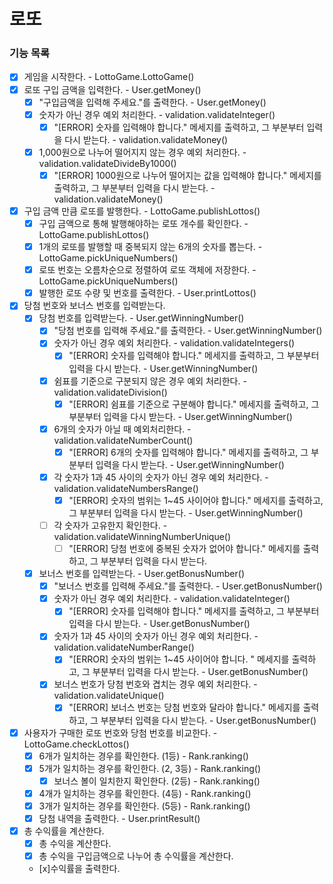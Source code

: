 로또
====

### 기능 목록
- [x] 게임을 시작한다. - LottoGame.LottoGame()
- [x] 로또 구입 금액을 입력한다. - User.getMoney()
  - [x] "구입금액을 입력해 주세요."를 출력한다. - User.getMoney()
  - [x] 숫자가 아닌 경우 예외 처리한다. - validation.validateInteger()
    - [x] "[ERROR] 숫자를 입력해야 합니다." 메세지를 출력하고, 그 부분부터 입력을 다시 받는다. - validation.validateMoney()
  - [x] 1,000원으로 나누어 떨어지지 않는 경우 예외 처리한다. - validation.validateDivideBy1000()
    - [x] "[ERROR] 1000원으로 나누어 떨어지는 값을 입력해야 합니다." 메세지를 출력하고, 그 부분부터 입력을 다시 받는다. - validation.validateMoney()
- [x] 구입 금액 만큼 로또를 발행한다. - LottoGame.publishLottos()
  - [x] 구입 금액으로 통해 발행해야하는 로또 개수를 확인한다. - LottoGame.publishLottos()
  - [x] 1개의 로또를 발행할 때 중복되지 않는 6개의 숫자를 뽑는다. - LottoGame.pickUniqueNumbers()
  - [x] 로또 번호는 오름차순으로 정렬하여 로또 객체에 저장한다. - LottoGame.pickUniqueNumbers()
  - [x] 발행한 로또 수량 및 번호를 출력한다. - User.printLottos()
- [x] 당첨 번호와 보너스 번호를 입력받는다.
  - [x] 당첨 번호를 입력받는다. - User.getWinningNumber()
    - [x] "당첨 번호를 입력해 주세요."를 출력한다. - User.getWinningNumber()
    - [x] 숫자가 아닌 경우 예외 처리한다. - validation.validateIntegers()
        - [x] "[ERROR] 숫자를 입력해야 합니다." 메세지를 출력하고, 그 부분부터 입력을 다시 받는다. - User.getWinningNumber()
    - [x] 쉼표를 기준으로 구분되지 않은 경우 예외 처리한다. - validation.validateDivision()
      - [x] "[ERROR] 쉼표를 기준으로 구분해야 합니다." 메세지를 출력하고, 그 부분부터 입력을 다시 받는다. - User.getWinningNumber()
    - [x] 6개의 숫자가 아닐 때 예외처리한다. - validation.validateNumberCount()
      - [x] "[ERROR] 6개의 숫자를 입력해야 합니다." 메세지를 출력하고, 그 부분부터 입력을 다시 받는다. - User.getWinningNumber()
    - [x] 각 숫자가 1과 45 사이의 숫자가 아닌 경우 예외 처리한다. - validation.validateNumbersRange()
      - [x] "[ERROR] 숫자의 범위는 1~45 사이어야 합니다." 메세지를 출력하고, 그 부분부터 입력을 다시 받는다. - User.getWinningNumber()
    - [ ] 각 숫자가 고유한지 확인한다. - validation.validateWinningNumberUnique()
      - [ ] "[ERROR] 당첨 번호에 중복된 숫자가 없어야 합니다." 메세지를 출력하고, 그 부분부터 입력을 다시 받는다.
  - [x] 보너스 번호를 입력받는다. - User.getBonusNumber()
    - [x] "보너스 번호를 입력해 주세요."를 출력한다. - User.getBonusNumber()
    - [x] 숫자가 아닌 경우 예외 처리한다. - validation.validateInteger()
      - [x] "[ERROR] 숫자를 입력해야 합니다." 메세지를 출력하고, 그 부분부터 입력을 다시 받는다. - User.getBonusNumber()
    - [x] 숫자가 1과 45 사이의 숫자가 아닌 경우 예외 처리한다. - validation.validateNumberRange()
      - [x] "[ERROR] 숫자의 범위는 1~45 사이어야 합니다. " 메세지를 출력하고, 그 부분부터 입력을 다시 받는다. - User.getBonusNumber()
    - [x] 보너스 번호가 당첨 번호와 겹치는 경우 예외 처리한다. - validation.validateUnique()
      - [x] "[ERROR] 보너스 번호는 당첨 번호와 달라야 합니다." 메세지를 출력하고, 그 부분부터 입력을 다시 받는다. - User.getBonusNumber()
- [x] 사용자가 구매한 로또 번호와 당첨 번호를 비교한다. - LottoGame.checkLottos()
  - [x] 6개가 일치하는 경우를 확인한다. (1등) - Rank.ranking()
  - [x] 5개가 일치하는 경우를 확인한다. (2, 3등) - Rank.ranking()
    - [x] 보너스 볼이 일치한지 확인한다. (2등) - Rank.ranking()
  - [x] 4개가 일치하는 경우를 확인한다. (4등) - Rank.ranking()
  - [x] 3개가 일치하는 경우를 확인한다. (5등) - Rank.ranking()
  - [x] 당첨 내역을 출력한다. - User.printResult()
- [x] 총 수익률을 계산한다.
  - [x] 총 수익을 계산한다.
  - [x] 총 수익을 구입금액으로 나누어 총 수익률을 계산한다. 
  - [x]수익률을 출력한다. 